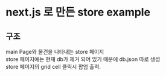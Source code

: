 # next.js 로 만든 store example

## 구조

main Page와 물건을 나타내는 store 페이지  
store 페이지에는 현재 db가 제거 되어 있기 때문에 db.json 따로 생성  
store 페이지의 grid cell 클릭시 팝업 출력.  
  
